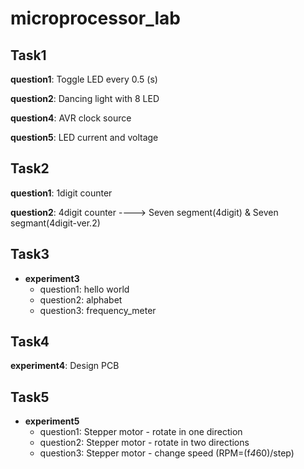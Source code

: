 # microprocessor_lab

## Task1

**question1**: Toggle LED every 0.5 (s)

**question2**: Dancing light with 8 LED

**question4**: AVR clock source

**question5**: LED current and voltage

## Task2

**question1**: 1digit counter

**question2**: 4digit counter ----> Seven segment(4digit) & Seven segmant(4digit-ver.2)

## Task3

* **experiment3**  
    * question1: hello world 
    * question2: alphabet
    * question3: frequency_meter
                               
                               
## Task4

**experiment4**: Design PCB

## Task5

* **experiment5**
   * question1: Stepper motor - rotate in one direction
   * question2: Stepper motor - rotate in two directions
   * question3: Stepper motor - change speed (RPM=(f*4*60)/step)
